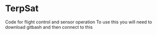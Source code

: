 # TerpSat
Code for flight control and sensor operation
To use this you will need to download gitbash and then connect to this
